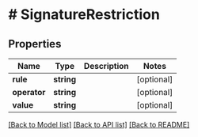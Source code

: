# # SignatureRestriction

## Properties

Name | Type | Description | Notes
------------ | ------------- | ------------- | -------------
**rule** | **string** |  | [optional] 
**operator** | **string** |  | [optional] 
**value** | **string** |  | [optional] 

[[Back to Model list]](../../README.md#documentation-for-models) [[Back to API list]](../../README.md#documentation-for-api-endpoints) [[Back to README]](../../README.md)



